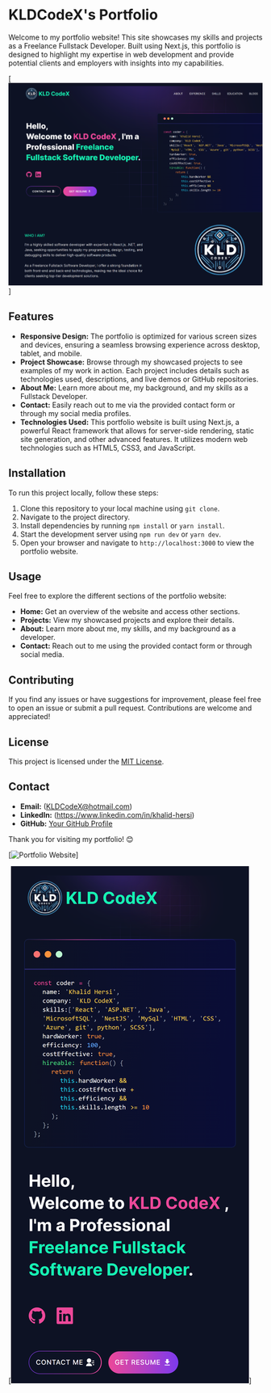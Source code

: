 # KLDCodeX's Portfolio

Welcome to my portfolio website! This site showcases my skills and projects as a Freelance Fullstack Developer. Built using Next.js, this portfolio is designed to highlight my expertise in web development and provide potential clients and employers with insights into my capabilities.

[![Portfolio Website](https://raw.githubusercontent.com/khalidhersi/KLDCodeX-Portfolio/master/public/desktop.png)]

## Features

- **Responsive Design:** The portfolio is optimized for various screen sizes and devices, ensuring a seamless browsing experience across desktop, tablet, and mobile.
- **Project Showcase:** Browse through my showcased projects to see examples of my work in action. Each project includes details such as technologies used, descriptions, and live demos or GitHub repositories.
- **About Me:** Learn more about me, my background, and my skills as a Fullstack Developer.
- **Contact:** Easily reach out to me via the provided contact form or through my social media profiles.
- **Technologies Used:** This portfolio website is built using Next.js, a powerful React framework that allows for server-side rendering, static site generation, and other advanced features. It utilizes modern web technologies such as HTML5, CSS3, and JavaScript.

## Installation

To run this project locally, follow these steps:

1. Clone this repository to your local machine using `git clone`.
2. Navigate to the project directory.
3. Install dependencies by running `npm install` or `yarn install`.
4. Start the development server using `npm run dev` or `yarn dev`.
5. Open your browser and navigate to `http://localhost:3000` to view the portfolio website.

## Usage

Feel free to explore the different sections of the portfolio website:

- **Home:** Get an overview of the website and access other sections.
- **Projects:** View my showcased projects and explore their details.
- **About:** Learn more about me, my skills, and my background as a developer.
- **Contact:** Reach out to me using the provided contact form or through social media.

## Contributing

If you find any issues or have suggestions for improvement, please feel free to open an issue or submit a pull request. Contributions are welcome and appreciated!

## License

This project is licensed under the [MIT License](LICENSE).

## Contact

- **Email:** (KLDCodeX@hotmail.com)
- **LinkedIn:** (https://www.linkedin.com/in/khalid-hersi)
- **GitHub:** [Your GitHub Profile](https://github.com/khalidhersi)

Thank you for visiting my portfolio! 😊


[![Portfolio Website](https://raw.githubusercontent.com/khalidhersi/KLDCodeX-Portfolio/master/public/whole.png)]

[![Portfolio Website](https://raw.githubusercontent.com/khalidhersi/KLDCodeX-Portfolio/master/public/phone.png)]
